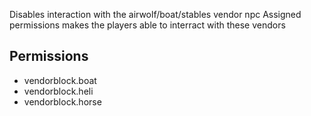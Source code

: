 Disables interaction with the airwolf/boat/stables vendor npc
Assigned permissions makes the players able to interract with these vendors

## Permissions

* vendorblock.boat
* vendorblock.heli
* vendorblock.horse
